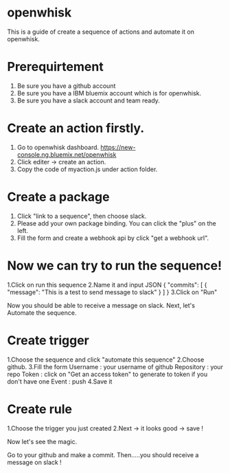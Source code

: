 # openwhisk
This is a guide of create a sequence of actions and automate it on openwhisk.

# Prerequirtement
1. Be sure you have a github account
2. Be sure you have a IBM bluemix account which is for openwhisk.
3. Be sure you have a slack account and team ready.

# Create an action firstly.
1. Go to openwhisk dashboard. https://new-console.ng.bluemix.net/openwhisk
2. Click editer -> create an action.
3. Copy the code of myaction.js under action folder.

# Create a package
1. Click "link to a sequence", then choose slack.
2. Please add your own package binding. You can click the "plus" on the left.
3. Fill the form and create a webhook api by click "get a webhook url".

# Now we can try to run the sequence!
1.Click on run this sequence
2.Name it and input JSON
  {
    "commits": [
        {
            "message": "This is a test to send message to slack"
        }
    ]
}
3.Click on "Run"

Now you should be able to receive a message on slack.
Next, let's Automate the sequence.

# Create trigger
1.Choose the sequence and click "automate this sequence"
2.Choose github.
3.Fill the form
  Username : your username of github
  Repository : your repo
  Token : click on "Get an access token" to generate to token if you don't have one
  Event : push
4.Save it

# Create rule 
1.Choose the trigger you just created
2.Next -> it looks good -> save !

Now let's see the magic.

Go to your github and make a commit. Then.....you should receive a message on slack !


